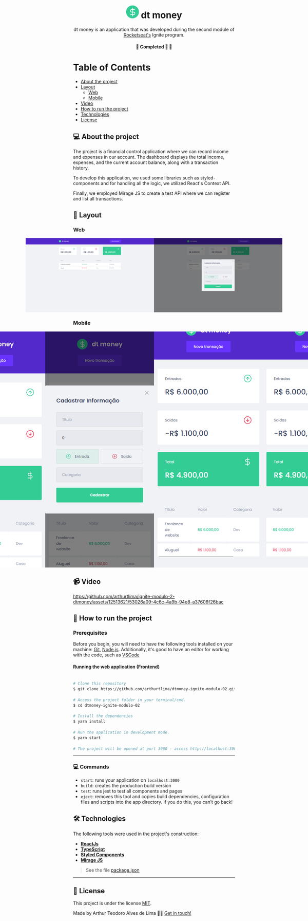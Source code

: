 

<h1 align="center">
     <img title="Icone dt money" src="./public/favicon.png" width="40" height="40" alt="Icone dt money"> dt money
</h1>

<p align="center"> 
 dt money is an application that was developed during the second module of <a href="https://rocketseat.com.br/">Rocketseat's</a> Ignite program.
</p>

<h4 align="center">
	🚧 Completed 🚀 🚧
</h4>

Table of Contents
=================
<!--ts-->
   * [About the project](#-about-the-project)
   * [Layout](#-layout)
     * [Web](#web)
     * [Mobile](#mobile)
   * [Video](#-video)
   * [How to run the project](#-how-to-run-the-project)
   * [Technologies](#-technologies)
   * [License](#user-content--licença)
<!--te-->


## 💻 About the project

<p>The project is a financial control application where we can record income and expenses in our account. The dashboard displays the total income, expenses, and the current account balance, along with a transaction history.</p>
<p>To develop this application, we used some libraries such as styled-components and for handling all the logic, we utilized React's Context API.</p>
<p>Finally, we employed Mirage JS to create a test API where we can register and list all transactions.</p>

## 🎨 Layout

### Web

<p align="center" style="display: flex; align-items: flex-start; justify-content: center;">
  <img title="The application page preview" src="./public/screenshot/web-01.png" width="400px" alt="The application page preview">
  <img title="Transaction registration modal preview" src="./public/screenshot/web-02.png" width="400px" alt="Transaction registration modal preview">
</p>

### Mobile

<p align="center" style="display: flex; align-items: flex-start; justify-content: center;">
  <img title="The application page preview" src="./public/screenshot/mobile-01.png" width="400px" alt="The application page preview">
  <img title="Transaction registration modal preview" src="./public/screenshot/mobile-02.png" width="400px" alt="Transaction registration modal preview">
  <img title="Preview of the bottom part of the application" src="./public/screenshot/mobile-03.png" width="400px" alt="Preview of the bottom part of the application">
  <img title="Preview of the table with horizontal scrolling to the end." src="./public/screenshot/mobile-04.png" width="400px" alt="Preview of the table with horizontal scrolling to the end">
</p>

## 📹 Video

https://github.com/arthurtlima/ignite-modulo-2-dtmoney/assets/12513621/53026a09-4c6c-4a9b-94e8-a37606f26bac

## 🚀 How to run the project

### Prerequisites

Before you begin, you will need to have the following tools installed on your machine:
[Git](https://git-scm.com), [Node.js](https://nodejs.org/en/).
Additionally, it's good to have an editor for working with the code, such as [VSCode](https://code.visualstudio.com/)

#### Running the web application (Frontend)



```bash

# Clone this repository
$ git clone https://github.com/arthurtlima/dtmoney-ignite-modulo-02.git

# Access the project folder in your terminal/cmd.
$ cd dtmoney-ignite-modulo-02

# Install the dependencies
$ yarn install

# Run the application in development mode.
$ yarn start

# The project will be opened at port 3000 - access http://localhost:3000

```

---

### 💻 Commands

- `start`: runs your application on `localhost:3000`
- `build`: creates the production build version
- `test`: runs jest to test all components and pages
- `eject`: removes this tool and copies build dependencies, configuration files and scripts into the app directory. If you do this, you can’t go back!

## 🛠 Technologies

The following tools were used in the project's construction:

-   **[ReactJs](https://pt-br.reactjs.org/)**
-   **[TypeScript](https://www.typescriptlang.org/)**
-   **[Styled Components](https://styled-components.com/)**
-   **[Mirage JS](https://miragejs.com/)**

> See the file  [package.json](https://github.com/arthurtlima/ignite-modulo-2-dtmoney/blob/main/package.json)

---

## 📝 License

This project is under the license [MIT](./LICENSE).

Made by Arthur Teodoro Alves de Lima 👋🏽 [Get in touch!](https://www.linkedin.com/in/arthurtlima/)
